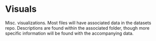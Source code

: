 Visuals
=======

Misc. visualizations. Most files will have associated data in the datasets repo.  Descriptions are found within the associated folder, though more specific information will be found with the accompanying data.
